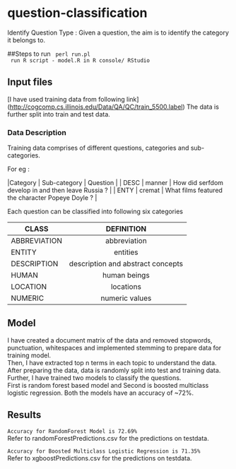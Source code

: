 # question-classification
Identify Question Type : Given a question, the aim is to identify the category it belongs to.

##Steps to run 
` perl run.pl`   
` run R script - model.R in R console/ RStudio`   

## Input files
[I have used training data from following link] (http://cogcomp.cs.illinois.edu/Data/QA/QC/train_5500.label)
The data is further split into train and test data.

### Data Description
Training data comprises of different questions, categories and sub-categories.     

For eg : 

|Category | Sub-category | Question                                         |
| DESC    | manner       | How did serfdom develop in and then leave Russia ? | 
| ENTY    | cremat       | What films featured the character Popeye Doyle ?   |

Each question can be classified into following six categories

|CLASS	        |DEFINITION	|
| ------------- |:-------------:|
|ABBREVIATION	|abbreviation	|
|ENTITY	        |entities	|
|DESCRIPTION	|description and abstract concepts|
|HUMAN	        |human beings	|
|LOCATION	|locations	|
|NUMERIC	|numeric values	|

## Model
I have created a document matrix of the data and removed stopwords, punctuation, whitespaces and implemented stemming to prepare data for training model.  
Then, I have extracted top n terms in each topic to understand the data.  
After preparing the data, data is randomly split into test and training data.
Further, I have trained two models to classify the questions.  
First is random forest based model and Second is boosted multiclass logistic regression.
Both the models have an accuracy of ~72%. 

## Results
`Accuracy for RandomForest Model is 72.69%`    
Refer to randomForestPredictions.csv for the predictions on testdata.  

`Accuracy for Boosted Multiclass Logistic Regression is 71.35%`  
Refer to xgboostPredictions.csv for the predictions on testdata.

####
